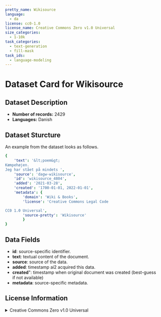 ```yaml
---
pretty_name: Wikisource
language:
  - da
license: cc0-1.0
license_name: Creative Commons Zero v1.0 Universal
size_categories:
  - 1-10k
task_categories:
  - text-generation
  - fill-mask
task_ids:
  - language-modeling
---
```

# Dataset Card for Wikisource
## Dataset Description
- **Number of records:** 2429
- **Languages:** Danish
## Dataset Sturcture
An example from the dataset looks as follows.
```yaml
{
    'text': '&lt;poem&gt;
Kæmpehøjen.
Jeg har stået på mindets ',
    'source': 'dagw-wikisource',
    'id': 'wikisource_4804',
    'added': '2021-03-28',
    'created': '1700-01-01, 2022-01-01',
    'metadata': {
        'domain': 'Wiki & Books',
        'license': 'Creative Commons Legal Code

CC0 1.0 Universal',
        'source-pretty': 'Wikisource'
        }
}
```

## Data Fields

- **id**: source-specific identifier.
- **text**: textual content of the document.
- **source**: source of the data.
- **added**: timestamp ai2 acquired this data.
- **created**": timestamp when original document was created (best-guess if not available)
- **metadata**: source-specific metadata.

## License Information
<details>
<summary>Creative Commons Zero v1.0 Universal</summary>
<p>
Creative Commons Legal Code

CC0 1.0 Universal
</p>
</details>
